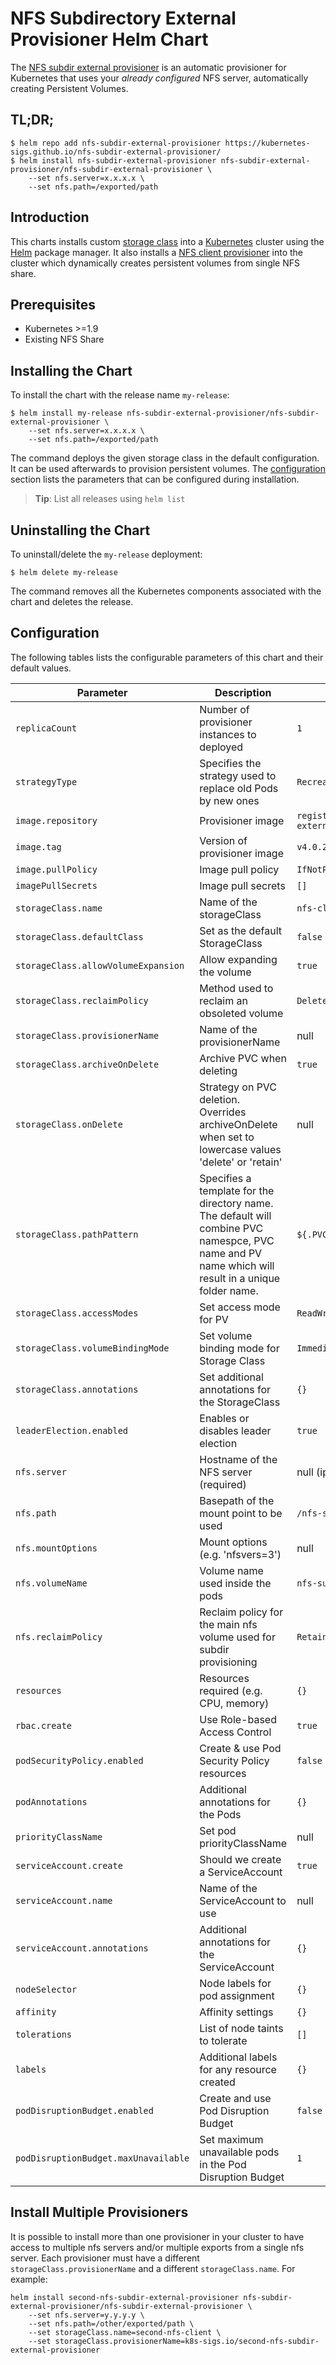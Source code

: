 # NFS Subdirectory External Provisioner Helm Chart

The [NFS subdir external provisioner](https://github.com/kubernetes-sigs/nfs-subdir-external-provisioner) is an automatic provisioner for Kubernetes that uses your *already configured* NFS server, automatically creating Persistent Volumes.

## TL;DR;

```console
$ helm repo add nfs-subdir-external-provisioner https://kubernetes-sigs.github.io/nfs-subdir-external-provisioner/
$ helm install nfs-subdir-external-provisioner nfs-subdir-external-provisioner/nfs-subdir-external-provisioner \
    --set nfs.server=x.x.x.x \
    --set nfs.path=/exported/path
```

## Introduction

This charts installs custom [storage class](https://kubernetes.io/docs/concepts/storage/storage-classes/) into a [Kubernetes](http://kubernetes.io) cluster using the [Helm](https://helm.sh) package manager. It also installs a [NFS client provisioner](https://github.com/kubernetes-sigs/nfs-subdir-external-provisioner) into the cluster which dynamically creates persistent volumes from single NFS share.

## Prerequisites

- Kubernetes >=1.9
- Existing NFS Share

## Installing the Chart

To install the chart with the release name `my-release`:

```console
$ helm install my-release nfs-subdir-external-provisioner/nfs-subdir-external-provisioner \
    --set nfs.server=x.x.x.x \
    --set nfs.path=/exported/path
```

The command deploys the given storage class in the default configuration. It can be used afterwards to provision persistent volumes. The [configuration](#configuration) section lists the parameters that can be configured during installation.

> **Tip**: List all releases using `helm list`

## Uninstalling the Chart

To uninstall/delete the `my-release` deployment:

```console
$ helm delete my-release
```

The command removes all the Kubernetes components associated with the chart and deletes the release.

## Configuration

The following tables lists the configurable parameters of this chart and their default values.

| Parameter                            | Description                                                  | Default                                                      |
| ------------------------------------ | ------------------------------------------------------------ | ------------------------------------------------------------ |
| `replicaCount`                       | Number of provisioner instances to deployed                  | `1`                                                          |
| `strategyType`                       | Specifies the strategy used to replace old Pods by new ones  | `Recreate`                                                   |
| `image.repository`                   | Provisioner image                                            | `registry.k8s.io/sig-storage/nfs-subdir-external-provisioner` |
| `image.tag`                          | Version of provisioner image                                 | `v4.0.2`                                                     |
| `image.pullPolicy`                   | Image pull policy                                            | `IfNotPresent`                                               |
| `imagePullSecrets`                   | Image pull secrets                                           | `[]`                                                         |
| `storageClass.name`                  | Name of the storageClass                                     | `nfs-client`                                                 |
| `storageClass.defaultClass`          | Set as the default StorageClass                              | `false`                                                      |
| `storageClass.allowVolumeExpansion`  | Allow expanding the volume                                   | `true`                                                       |
| `storageClass.reclaimPolicy`         | Method used to reclaim an obsoleted volume                   | `Delete`                                                     |
| `storageClass.provisionerName`       | Name of the provisionerName                                  | null                                                         |
| `storageClass.archiveOnDelete`       | Archive PVC when deleting                                    | `true`                                                       |
| `storageClass.onDelete`              | Strategy on PVC deletion. Overrides archiveOnDelete when set to lowercase values 'delete' or 'retain' | null                                                         |
| `storageClass.pathPattern`           | Specifies a template for the directory name.  The default will combine PVC namespce, PVC name and PV name which will result in a unique folder name. | `${.PVC.namespace}-${.PVC.name}-${.PVC.pvname}`              |
| `storageClass.accessModes`           | Set access mode for PV                                       | `ReadWriteOnce`                                              |
| `storageClass.volumeBindingMode`     | Set volume binding mode for Storage Class                    | `Immediate`                                                  |
| `storageClass.annotations`           | Set additional annotations for the StorageClass              | `{}`                                                         |
| `leaderElection.enabled`             | Enables or disables leader election                          | `true`                                                       |
| `nfs.server`                         | Hostname of the NFS server (required)                        | null (ip or hostname)                                        |
| `nfs.path`                           | Basepath of the mount point to be used                       | `/nfs-storage`                                               |
| `nfs.mountOptions`                   | Mount options (e.g. 'nfsvers=3')                             | null                                                         |
| `nfs.volumeName`                     | Volume name used inside the pods                             | `nfs-subdir-external-provisioner-root`                       |
| `nfs.reclaimPolicy`                  | Reclaim policy for the main nfs volume used for subdir provisioning | `Retain`                                                     |
| `resources`                          | Resources required (e.g. CPU, memory)                        | `{}`                                                         |
| `rbac.create`                        | Use Role-based Access Control                                | `true`                                                       |
| `podSecurityPolicy.enabled`          | Create & use Pod Security Policy resources                   | `false`                                                      |
| `podAnnotations`                     | Additional annotations for the Pods                          | `{}`                                                         |
| `priorityClassName`                  | Set pod priorityClassName                                    | null                                                         |
| `serviceAccount.create`              | Should we create a ServiceAccount                            | `true`                                                       |
| `serviceAccount.name`                | Name of the ServiceAccount to use                            | null                                                         |
| `serviceAccount.annotations`         | Additional annotations for the ServiceAccount                | `{}`                                                         |
| `nodeSelector`                       | Node labels for pod assignment                               | `{}`                                                         |
| `affinity`                           | Affinity settings                                            | `{}`                                                         |
| `tolerations`                        | List of node taints to tolerate                              | `[]`                                                         |
| `labels`                             | Additional labels for any resource created                   | `{}`                                                         |
| `podDisruptionBudget.enabled`        | Create and use Pod Disruption Budget                         | `false`                                                      |
| `podDisruptionBudget.maxUnavailable` | Set maximum unavailable pods in the Pod Disruption Budget    | `1`                                                          |

## Install Multiple Provisioners

It is possible to install more than one provisioner in your cluster to have access to multiple nfs servers and/or multiple exports from a single nfs server. Each provisioner must have a different `storageClass.provisionerName` and a different `storageClass.name`. For example:

```console
helm install second-nfs-subdir-external-provisioner nfs-subdir-external-provisioner/nfs-subdir-external-provisioner \
    --set nfs.server=y.y.y.y \
    --set nfs.path=/other/exported/path \
    --set storageClass.name=second-nfs-client \
    --set storageClass.provisionerName=k8s-sigs.io/second-nfs-subdir-external-provisioner
```
